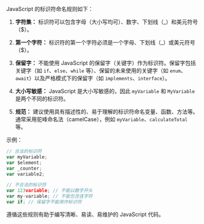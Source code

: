 JavaScript 的标识符命名规则如下：

1. **字符集：** 标识符可以包含字母（大小写均可）、数字、下划线（_）和美元符号（$）。

2. **第一个字符：** 标识符的第一个字符必须是一个字母、下划线（_）或美元符号（$）。

3. **保留字：** 不能使用 JavaScript 的保留字（关键字）作为标识符。保留字包括关键字（如 `if`、`else`、`while` 等）、保留的未来使用的关键字（如 `enum`、`await`）以及严格模式下的保留字（如 `implements`、`interface`）。

4. **大小写敏感：** JavaScript 是大小写敏感的，因此 `myVariable` 和 `MyVariable` 是两个不同的标识符。

5. **规范：** 建议使用具有描述性的、易于理解的标识符命名变量、函数、方法等。通常采用驼峰命名法（camelCase），例如 `myVariable`、`calculateTotal` 等。

示例：

```javascript
// 合法的标识符
var myVariable;
var $element;
var _counter;
var variable2;

// 不合法的标识符
var 123variable; // 不能以数字开头
var my-variable; // 不能包含连字符
var if; // 保留字不能用作标识符
```

遵循这些规则有助于编写清晰、易读、易维护的 JavaScript 代码。